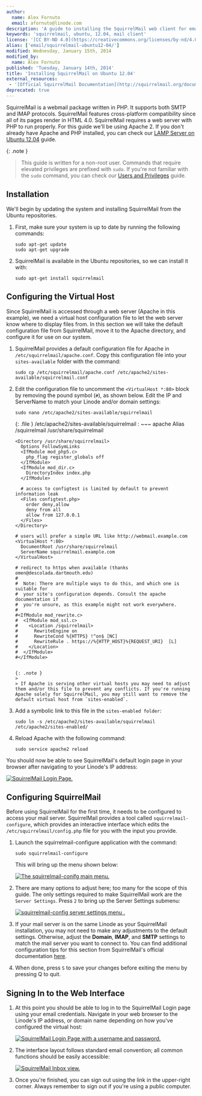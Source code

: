 ```yaml
---
author:
  name: Alex Fornuto
  email: afornuto@linode.com
description: 'A guide to installing the SquirrelMail web client for email on Ubuntu 12.04.'
keywords: 'squirrelmail, ubuntu, 12.04, mail client'
license: '[CC BY-ND 4.0](https://creativecommons.org/licenses/by-nd/4.0)'
alias: ['email/squirrelmail-ubuntu12-04/']
modified: Wednesday, January 15th, 2014
modified_by:
  name: Alex Fornuto
published: 'Tuesday, January 14th, 2014'
title: 'Installing SquirrelMail on Ubuntu 12.04'
external_resources:
 - '[Official SquirrelMail Documentation](http://squirrelmail.org/documentation/)'
deprecated: true
---
```


SquirrelMail is a webmail package written in PHP. It supports both SMTP and IMAP protocols. SquirrelMail features cross-platform compatibility since all of its pages render in HTML 4.0. SquirrelMail requires a web server with PHP to run properly. For this guide we'll be using Apache 2. If you don't already have Apache and PHP installed, you can check our [LAMP Server on Ubuntu 12.04](/docs/lamp-guides/ubuntu-12-04-precise-pangolin) guide.

 {: .note }
>
> This guide is written for a non-root user. Commands that require elevated privileges are prefixed with `sudo`. If you're not familiar with the `sudo` command, you can check our [Users and Privileges](/docs/tools-reference/linux-users-and-groups) guide.

## Installation

We'll begin by updating the system and installing SquirrelMail from the Ubuntu repositories.

1.  First, make sure your system is up to date by running the following commands:

        sudo apt-get update
        sudo apt-get upgrade

2.  SquirrelMail is available in the Ubuntu repositories, so we can install it with:

        sudo apt-get install squirrelmail

## Configuring the Virtual Host

Since SquirrelMail is accessed through a web server (Apache in this example), we need a virtual host configuration file to let the web server know where to display files from. In this section we will take the default configuration file from SquirrelMail, move it to the Apache directory, and configure it for use on our system.

1.  SquirrelMail provides a default configuration file for Apache in `/etc/squirrelmail/apache.conf`. Copy this configuration file into your `sites-available` folder with the command:

        sudo cp /etc/squirrelmail/apache.conf /etc/apache2/sites-available/squirrelmail.conf

2.  Edit the configuration file to uncomment the `<VirtualHost *:80>` block by removing the pound symbol (`#`), as shown below. Edit the IP and ServerName to match your Linode and/or domain settings:

        sudo nano /etc/apache2/sites-available/squirrelmail 

	{: .file }
	/etc/apache2/sites-available/squirrelmail
	:   ~~~ apache
		Alias /squirrelmail /usr/share/squirrelmail

		<Directory /usr/share/squirrelmail>
		  Options FollowSymLinks
		  <IfModule mod_php5.c>
		    php_flag register_globals off
		  </IfModule>
		  <IfModule mod_dir.c>
		    DirectoryIndex index.php
		  </IfModule>

		  # access to configtest is limited by default to prevent information leak
		  <Files configtest.php>
		    order deny,allow
		    deny from all
		    allow from 127.0.0.1
		  </Files>
		</Directory>

		# users will prefer a simple URL like http://webmail.example.com
		<VirtualHost *:80>
		  DocumentRoot /usr/share/squirrelmail
		  ServerName squirrelmail.example.com
		</VirtualHost>

		# redirect to https when available (thanks omen@descolada.dartmouth.edu)
		#
		#  Note: There are multiple ways to do this, and which one is suitable for
		#  your site's configuration depends. Consult the apache documentation if
		#  you're unsure, as this example might not work everywhere.
		#
		#<IfModule mod_rewrite.c>
		#  <IfModule mod_ssl.c>
		#    <Location /squirrelmail>
		#      RewriteEngine on
		#      RewriteCond %{HTTPS} !^on$ [NC]
		#      RewriteRule . https://%{HTTP_HOST}%{REQUEST_URI}  [L]
		#    </Location>
		#  </IfModule>
		#</IfModule>
    ~~~

	{: .note }
	>
	> If Apache is serving other virtual hosts you may need to adjust them and/or this file to prevent any conflicts. If you're running Apache solely for SquirrelMail, you may still want to remove the default virtual host from `sites-enabled`.

3.  Add a symbolic link to this file in the `sites-enabled folder`:

        sudo ln -s /etc/apache2/sites-available/squirrelmail /etc/apache2/sites-enabled/

4.  Reload Apache with the following command:

        sudo service apache2 reload

You should now be able to see SquirrelMail's default login page in your browser after navigating to your Linode's IP address:

[![SquirrelMail Login Page.](/docs/assets/1488-squirrelmail_login.png)](/docs/assets/1488-squirrelmail_login.png)

## Configuring SquirrelMail

Before using SquirrelMail for the first time, it needs to be configured to access your mail server. SquirrelMail provides a tool called `squirrelmail-configure`, which provides an interactive interface which edits the `/etc/squirrelmail/config.php` file for you with the input you provide.

1.  Launch the squirrelmail-configure application with the command:

        sudo squirrelmail-configure

    This will bring up the menu shown below:

    [![The squirrelmail-conifg main menu.](/docs/assets/1490-squirrelmail-config_1.png)](/docs/assets/1490-squirrelmail-config_1.png)

2.  There are many options to adjust here; too many for the scope of this guide. The only settings required to make SquirrelMail work are the `Server Settings`. Press `2` to bring up the Server Settings submenu:

    [![squirrelmail-config server settings menu .](/docs/assets/1491-squirrelmail-config_2.png)](/docs/assets/1491-squirrelmail-config_2.png)

3.  If your mail server is on the same Linode as your SquirrelMail installation, you may not need to make any adjustments to the default settings. Otherwise, adjust the **Domain**, **IMAP**, and **SMTP** settings to match the mail server you want to connect to. You can find additional configuration tips for this section from SquirrelMail's official documentation [here](http://squirrelmail.org/docs/admin/admin-5.html#ss5.3).
4.  When done, press `S` to save your changes before exiting the menu by pressing Q to quit.

## Signing In to the Web Interface

1.  At this point you should be able to log in to the SquirrelMail Login page using your email credentials. Navigate in your web browser to the Linode's IP address, or domain name depending on how you've configured the virtual host:

    [![SquirrelMail Login Page with a username and password.](/docs/assets/1501-squirrelmail_login_filled2.png)](/docs/assets/1498-squirrelmail_login_filled.png)

2.  The interface layout follows standard email convention; all common functions should be easily accessible:

    [![SquirrelMail Inbox view.](/docs/assets/1500-squirrelmail_inbox2.png)](/docs/assets/1499-squirrelmail_inbox.png)

3.  Once you're finished, you can sign out using the link in the upper-right corner. Always remember to sign out if you're using a public computer.
